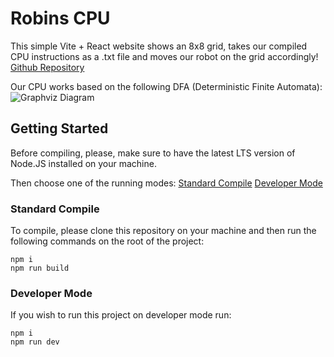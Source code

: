# Robins CPU
This simple Vite + React website shows an 8x8 grid, takes our compiled CPU instructions as a .txt file and moves our robot on the grid accordingly!
[Github Repository](https://github.com/DaifMX/ITESM_TC2037_Robins_React)

Our CPU works based on the following DFA (Deterministic Finite Automata):
![Graphviz Diagram](graphviz.svg. 'Graphviz Diagram')

## Getting Started
Before compiling, please, make sure to have the latest LTS version of Node.JS installed on your machine.

Then choose one of the running modes:
[Standard Compile](#standard-compile)
[Developer Mode](#developer-mode)

### Standard Compile
To compile, please clone this repository on your machine and then run the following commands on the root of the project:
```
npm i
npm run build
```

### Developer Mode
If you wish to run this project on developer mode run:
```
npm i
npm run dev
```